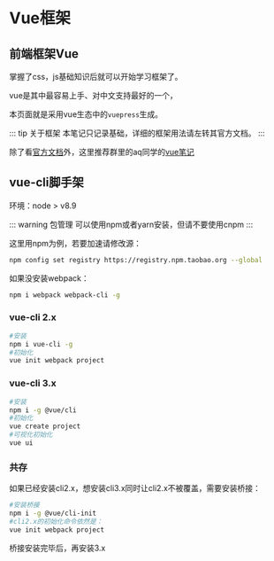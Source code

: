 # Vue框架

## 前端框架Vue

掌握了css，js基础知识后就可以开始学习框架了。

vue是其中最容易上手、对中文支持最好的一个，

本页面就是采用vue生态中的`vuepress`生成。

::: tip 关于框架
本笔记只记录基础，详细的框架用法请左转其官方文档。
:::

除了看[官方文档](https://cn.vuejs.org/)外，这里推荐群里的aq同学的[vue笔记](https://aqingcyan.github.io/vue.js-learn/)



## vue-cli脚手架

环境：node > v8.9

::: warning 包管理
可以使用npm或者yarn安装，但请不要使用cnpm
:::

这里用npm为例，若要加速请修改源：

```bash
npm config set registry https://registry.npm.taobao.org --global
```

如果没安装webpack：

```bash
npm i webpack webpack-cli -g
```

### vue-cli 2.x

```bash
#安装
npm i vue-cli -g
#初始化
vue init webpack project
```

### vue-cli 3.x

```bash
#安装
npm i -g @vue/cli
#初始化
vue create project
#可视化初始化
vue ui
```

### 共存

如果已经安装cli2.x，想安装cli3.x同时让cli2.x不被覆盖，需要安装桥接：

```bash
#安装桥接
npm i -g @vue/cli-init
#cli2.x的初始化命令依然是：
vue init webpack project
```

桥接安装完毕后，再安装3.x

